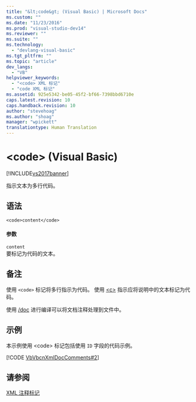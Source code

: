 ```yaml
---
title: "&lt;code&gt; (Visual Basic) | Microsoft Docs"
ms.custom: ""
ms.date: "11/23/2016"
ms.prod: "visual-studio-dev14"
ms.reviewer: ""
ms.suite: ""
ms.technology: 
  - "devlang-visual-basic"
ms.tgt_pltfrm: ""
ms.topic: "article"
dev_langs: 
  - "VB"
helpviewer_keywords: 
  - "<code> XML 标记"
  - "code XML 标记"
ms.assetid: 925e5342-be05-45f2-bf66-7398bbd6710e
caps.latest.revision: 10
caps.handback.revision: 10
author: "stevehoag"
ms.author: "shoag"
manager: "wpickett"
translationtype: Human Translation
---
```

# &lt;code&gt; (Visual Basic)
[!INCLUDE[vs2017banner](../../../csharp/includes/vs2017banner.md)]

指示文本为多行代码。  
  
## 语法  
  
```  
<code>content</code>  
```  
  
#### 参数  
 `content`  
 要标记为代码的文本。  
  
## 备注  
 使用 `<code>` 标记将多行指示为代码。  使用 [\<c\>](../../../visual-basic/language-reference/xmldoc/c.md) 指示应将说明中的文本标记为代码。  
  
 使用 [\/doc](../../../visual-basic/reference/command-line-compiler/doc.md) 进行编译可以将文档注释处理到文件中。  
  
## 示例  
 本示例使用 \<code\> 标记包括使用 `ID` 字段的代码示例。  
  
 [!CODE [VbVbcnXmlDocComments#2](../CodeSnippet/VS_Snippets_VBCSharp/VbVbcnXmlDocComments#2)]  
  
## 请参阅  
 [XML 注释标记](../../../visual-basic/language-reference/xmldoc/recommended-xml-tags-for-documentation-comments.md)